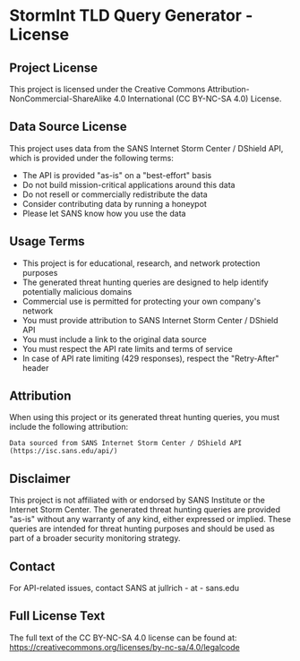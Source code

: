 # StormInt TLD Query Generator - License

## Project License
This project is licensed under the Creative Commons Attribution-NonCommercial-ShareAlike 4.0 International (CC BY-NC-SA 4.0) License.

## Data Source License
This project uses data from the SANS Internet Storm Center / DShield API, which is provided under the following terms:
- The API is provided "as-is" on a "best-effort" basis
- Do not build mission-critical applications around this data
- Do not resell or commercially redistribute the data
- Consider contributing data by running a honeypot
- Please let SANS know how you use the data

## Usage Terms
- This project is for educational, research, and network protection purposes
- The generated threat hunting queries are designed to help identify potentially malicious domains
- Commercial use is permitted for protecting your own company's network
- You must provide attribution to SANS Internet Storm Center / DShield API
- You must include a link to the original data source
- You must respect the API rate limits and terms of service
- In case of API rate limiting (429 responses), respect the "Retry-After" header

## Attribution
When using this project or its generated threat hunting queries, you must include the following attribution:
```
Data sourced from SANS Internet Storm Center / DShield API (https://isc.sans.edu/api/)
```

## Disclaimer
This project is not affiliated with or endorsed by SANS Institute or the Internet Storm Center. The generated threat hunting queries are provided "as-is" without any warranty of any kind, either expressed or implied. These queries are intended for threat hunting purposes and should be used as part of a broader security monitoring strategy.

## Contact
For API-related issues, contact SANS at jullrich - at - sans.edu

## Full License Text
The full text of the CC BY-NC-SA 4.0 license can be found at: https://creativecommons.org/licenses/by-nc-sa/4.0/legalcode 